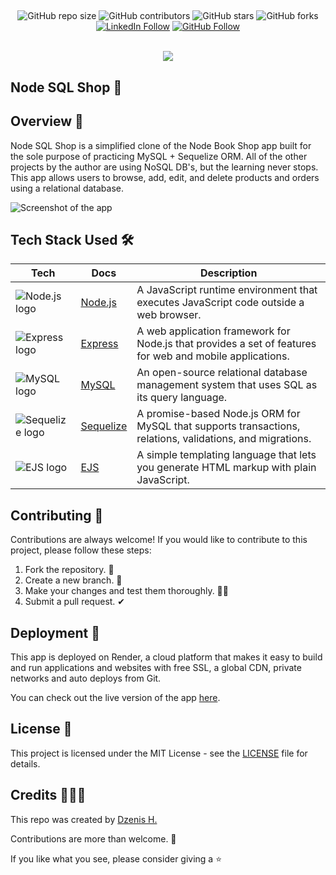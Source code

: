 ##

<div align="center">

![GitHub repo size](https://img.shields.io/github/repo-size/dzenis-h/node-sql-shop)
![GitHub contributors](https://img.shields.io/github/contributors/dzenis-h/node-sql-shop)
![GitHub stars](https://img.shields.io/github/stars/dzenis-h/node-sql-shop?style=social)
![GitHub forks](https://img.shields.io/github/forks/dzenis-h/node-sql-shop?style=social)
[![LinkedIn Follow](https://img.shields.io/badge/-Follow-blue?style=social&logo=linkedin&link=https://www.linkedin.com/in/dzenis-h/)](https://www.linkedin.com/in/dzenis-h/)
[![GitHub Follow](https://img.shields.io/badge/-Follow-black?style=social&logo=github&link=https://github.com/dzenis-h)](https://github.com/dzenis-h)

<br/>

<img src="https://stackoverflow.com/users/flair/8146571.png?theme=dark&showIcon=true&showName=true&showBadges=true&showRep=true&showPosts=true&stackApps=true"/>

</div>

## Node SQL Shop 🛒

## Overview 👀

Node SQL Shop is a simplified clone of the Node Book Shop app built for the sole purpose of practicing MySQL + Sequelize ORM. All of the other projects by the author are using NoSQL DB's, but the learning never stops. This app allows users to browse, add, edit, and delete products and orders using a relational database.

![Screenshot of the app](https://drive.google.com/uc?export=view&id=1wi007QGSntNNQQyNiTAWEFtRQm22zWPN)

## Tech Stack Used 🛠️

| Tech | Docs | Description |
| ---- | ---- | ----------- |
| ![Node.js logo](https://img.shields.io/badge/Node.js-339933?style=for-the-badge&logo=nodedotjs&logoColor=white) | [Node.js](https://nodejs.org/en/docs/) | A JavaScript runtime environment that executes JavaScript code outside a web browser. |
| ![Express logo](https://img.shields.io/badge/Express.js-000000?style=for-the-badge&logo=express&logoColor=white) | [Express](https://expressjs.com/en/4x/api.html) | A web application framework for Node.js that provides a set of features for web and mobile applications. |
| ![MySQL logo](https://img.shields.io/badge/MySQL-4479A1?style=for-the-badge&logo=mysql&logoColor=white) | [MySQL](https://dev.mysql.com/doc/) | An open-source relational database management system that uses SQL as its query language. |
| ![Sequelize logo](https://img.shields.io/badge/Sequelize-52B0E7?style=for-the-badge&logo=sequelize&logoColor=white) | [Sequelize](https://sequelize.org/master/) | A promise-based Node.js ORM for MySQL that supports transactions, relations, validations, and migrations. |
| ![EJS logo](https://img.shields.io/badge/EJS-F7DF1E?style=for-the-badge&logo=ejs&logoColor=black) | [EJS](https://ejs.co/#docs) | A simple templating language that lets you generate HTML markup with plain JavaScript. |

## Contributing 🙌

Contributions are always welcome! If you would like to contribute to this project, please follow these steps:

1. Fork the repository. 🍴
2. Create a new branch. 🌵
3. Make your changes and test them thoroughly. 👨‍💻
4. Submit a pull request. ✔

## Deployment 🚀

This app is deployed on Render, a cloud platform that makes it easy to build and run applications and websites with free SSL, a global CDN, private networks and auto deploys from Git.

You can check out the live version of the app [here](https://nodebooks.onrender.com).

## License 📑

This project is licensed under the MIT License - see the [LICENSE](https://docs.google.com/document/d/11WK7tVoTFRMcWCuGZQCRWxEsDUEJ_6ArtfV-NjWcBCU/edit?usp=sharing) file for details.

## Credits 👨🏻‍💻

This repo was created by [Dzenis H.](https://dzenis.tech)

Contributions are more than welcome. 🫡

If you like what you see, please consider giving a ⭐️
